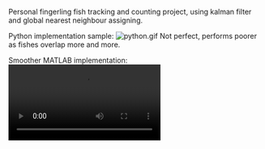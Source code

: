 Personal fingerling fish tracking and counting project, using kalman filter and global nearest neighbour assigning.

Python implementation sample:
![python.gif](https://github.com/salehrayan/Fish-tracking-and-counting-project/blob/main/python_implementation.gif)
Not perfect, performs poorer as fishes overlap more and more.

Smoother MATLAB implementation:
![matlab.gif](https://github.com/salehrayan/Fish-tracking-and-counting-project/blob/main/Matlab_demo.avi)
